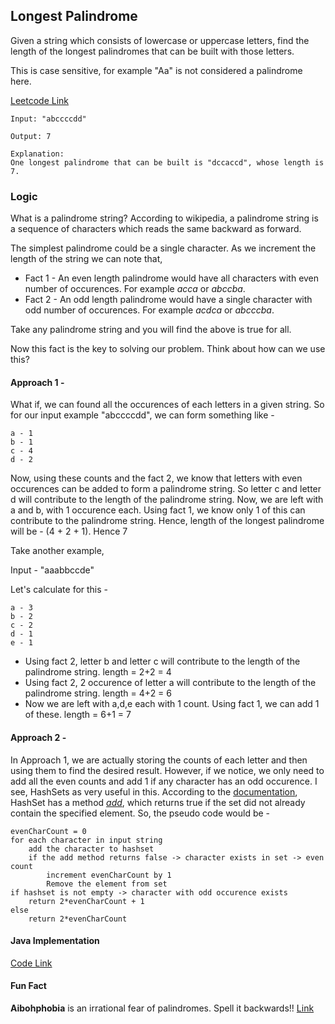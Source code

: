 ## Longest Palindrome
Given a string which consists of lowercase or uppercase letters, find the length of the longest palindromes that can be built with those letters.

This is case sensitive, for example "Aa" is not considered a palindrome here.

[Leetcode Link](https://leetcode.com/problems/longest-palindrome/#/description)

    Input: "abccccdd"

    Output: 7

    Explanation:
    One longest palindrome that can be built is "dccaccd", whose length is 7.
    
### Logic

What is a palindrome string?
    According to wikipedia, a palindrome string is a sequence of characters which reads the same backward as forward. 

The simplest palindrome could be a single character. 
As we increment the length of the string we can note that,
- Fact 1 - An even length palindrome would have all characters with even number of occurences. For example *acca* or *abccba*.
- Fact 2 - An odd length palindrome would have a single character with odd number of occurences. For example *acdca* or *abcccba*.

Take any palindrome string and you will find the above is true for all.

Now this fact is the key to solving our problem. Think about how can we use this?

#### Approach 1 -

What if, we can found all the occurences of each letters in a given string. So for our input example "abccccdd", we can form something like -

    a - 1
    b - 1
    c - 4
    d - 2
    
Now, using these counts and the fact 2, we know that letters with even occurences can be added to form a palindrome string. So letter c and letter d will contribute to the length of the palindrome string. Now, we are left with a and b, with 1 occurence each. Using fact 1, we know only 1 of this can contribute to the palindrome string. Hence, length of the longest palindrome will be - (4 + 2 + 1). Hence 7

Take another example,

Input - "aaabbccde"

Let's calculate for this -
  
    a - 3
    b - 2
    c - 2
    d - 1
    e - 1

- Using fact 2, letter b and letter c will contribute to the length of the palindrome string. length = 2+2 = 4
- Using fact 2, 2 occurence of letter a will contribute to the length of the palindrome string. length = 4+2 = 6
- Now we are left with a,d,e each with 1 count. Using fact 1, we can add 1 of these. length = 6+1 = 7


#### Approach 2 -

In Approach 1, we are actually storing the counts of each letter and then using them to find the desired result. However, if
we notice, we only need to add all the even counts and add 1 if any character has an odd occurence. 
I see, HashSets as very useful in this. According to the [documentation](https://docs.oracle.com/javase/7/docs/api/java/util/HashSet.html), HashSet has a method [*add*](https://docs.oracle.com/javase/7/docs/api/java/util/HashSet.html#add(E)), which returns true if the set did not already contain the specified element. So, the pseudo code would be -

    evenCharCount = 0
    for each character in input string
        add the character to hashset
        if the add method returns false -> character exists in set -> even count
            increment evenCharCount by 1
            Remove the element from set
    if hashset is not empty -> character with odd occurence exists
        return 2*evenCharCount + 1
    else
        return 2*evenCharCount
      
   

#### Java Implementation
[Code Link](./code/LongestPalindrome.java)


#### Fun Fact

**Aibohphobia** is an irrational fear of palindromes. Spell it backwards!! [Link](http://waldentv.com/wp-content/uploads/2015/12/Palindromes_FunFactSheet_FINAL_2.pdf)
